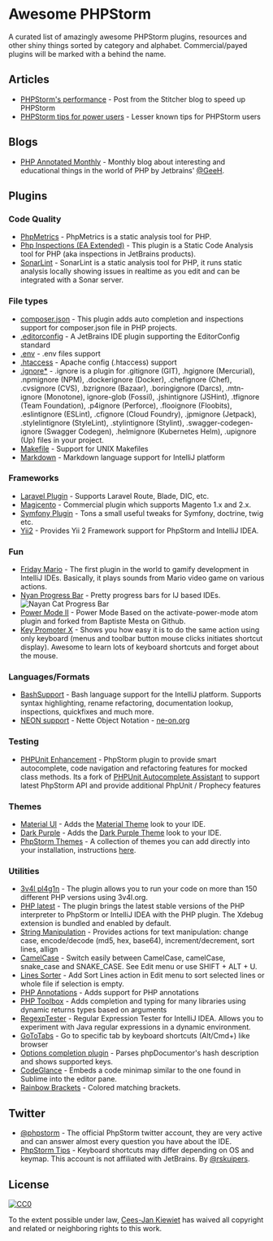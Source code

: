 # Awesome PHPStorm

A curated list of amazingly awesome PHPStorm plugins, resources and other shiny things sorted by category and alphabet. Commercial/payed plugins will be marked with a  behind the name.

## Articles

* [PHPStorm's performance](https://www.stitcher.io/blog/phpstorm-performance) - Post from the Stitcher blog to speed up PHPStorm
* [PHPStorm tips for power users](https://www.stitcher.io/blog/phpstorm-tips-for-power-users) - Lesser known tips for PHPStorm users

## Blogs

* [PHP Annotated Monthly](https://blog.jetbrains.com/phpstorm/category/php-annotated-monthly/) - Monthly blog about interesting and educational things in the world of PHP by Jetbrains' [@GeeH](https://github.com/GeeH).

## Plugins

### Code Quality

* [PhpMetrics](https://plugins.jetbrains.com/plugin/7500-phpmetrics) - PhpMetrics is a static analysis tool for PHP.
* [Php Inspections (EA Extended)](https://plugins.jetbrains.com/plugin/7622-php-inspections-ea-extended-) - This plugin is a Static Code Analysis tool for PHP (aka inspections in JetBrains products). 
* [SonarLint](https://plugins.jetbrains.com/plugin/7973-sonarlint) - SonarLint is a static analysis tool for PHP, it runs static analysis locally showing issues in realtime as you edit and can be integrated with a Sonar server.

### File types

* [composer.json](https://plugins.jetbrains.com/plugin/7631-php-composer-json-support) - This plugin adds auto completion and inspections support for composer.json file in PHP projects.
* [.editorconfig](https://plugins.jetbrains.com/plugin/7294-editorconfig) - A JetBrains IDE plugin supporting the EditorConfig standard
* [.env](https://plugins.jetbrains.com/plugin/9525--env-files-support) - .env files support 
* [.htaccess](https://plugins.jetbrains.com/plugin/6834-apache-config--htaccess-support) - Apache config (.htaccess) support
* [.ignore*](https://plugins.jetbrains.com/plugin/7495--ignore) - .ignore is a plugin for .gitignore (GIT), .hgignore (Mercurial), .npmignore (NPM), .dockerignore (Docker), .chefignore (Chef), .cvsignore (CVS), .bzrignore (Bazaar), .boringignore (Darcs), .mtn-ignore (Monotone), ignore-glob (Fossil), .jshintignore (JSHint), .tfignore (Team Foundation), .p4ignore (Perforce), .flooignore (Floobits), .eslintignore (ESLint), .cfignore (Cloud Foundry), .jpmignore (Jetpack), .stylelintignore (StyleLint), .stylintignore (Stylint), .swagger-codegen-ignore (Swagger Codegen), .helmignore (Kubernetes Helm), .upignore (Up) files in your project. 
* [Makefile](https://plugins.jetbrains.com/plugin/9333-makefile-support) - Support for UNIX Makefiles
* [Markdown](https://plugins.jetbrains.com/plugin/7896-markdown-navigator) - Markdown language support for IntelliJ platform

### Frameworks

* [Laravel Plugin](https://plugins.jetbrains.com/plugin/7532-laravel-plugin) - Supports Laravel Route, Blade, DIC, etc.
* [Magicento](http://magicento.com/)  - Commercial plugin which supports Magento 1.x and 2.x.
* [Symfony Plugin](https://plugins.jetbrains.com/plugin/7219-symfony-plugin) - Tons a small useful tweaks for Symfony, doctrine, twig etc.
* [Yii2](https://plugins.jetbrains.com/plugin/9388-yii2-support) - Provides Yii 2 Framework support for PhpStorm and IntelliJ IDEA.

### Fun

* [Friday Mario](https://plugins.jetbrains.com/plugin/7599-fridaymario) - The first plugin in the world to gamify development in IntelliJ IDEs. Basically, it plays sounds from Mario video game on various actions. 
* [Nyan Progress Bar](https://plugins.jetbrains.com/plugin/8575-nyan-progress-bar) - Pretty progress bars for IJ based IDEs. ![Nayan Cat Progress Bar](https://github.com/WyriHaximus/awesome-phpstorm/blob/master/images/nayan_cat.png)
* [Power Mode II](https://plugins.jetbrains.com/plugin/8251-power-mode-ii) - Power Mode Based on the activate-power-mode atom plugin and forked from Baptiste Mesta on Github.
* [Key Promoter X](https://github.com/halirutan/IntelliJ-Key-Promoter-X) - Shows you how easy it is to do the same action using only keyboard (menus and toolbar button mouse clicks initiates shortcut display). Awesome to learn lots of keyboard shortcuts and forget about the mouse.

### Languages/Formats

* [BashSupport](https://plugins.jetbrains.com/plugin/4230-bashsupport) - Bash language support for the IntelliJ platform. Supports syntax highlighting, rename refactoring, documentation lookup, inspections, quickfixes and much more.
* [NEON support](https://plugins.jetbrains.com/plugin/7060-neon-support) - Nette Object Notation - [ne-on.org](https://ne-on.org/)

### Testing

* [PHPUnit Enhancement](https://plugins.jetbrains.com/plugin/9674-phpunit-enhancement) - PhpStorm plugin to provide smart autocomplete, code navigation and refactoring features for mocked class methods. Its a fork of [PHPUnit Autocomplete Assistant](https://plugins.jetbrains.com/plugin/7722-phpunit-autocomplete-assistant) to support latest PhpStorm API and provide additional PhpUnit / Prophecy features

### Themes

* [Material UI](https://plugins.jetbrains.com/plugin/8006-material-theme-ui) - Adds the [Material Theme](https://github.com/equinusocio/material-theme) look to your IDE.
* [Dark Purple](https://plugins.jetbrains.com/plugin/12100-dark-purple-theme) - Adds the [Dark Purple Theme](https://github.com/OlyaB/DarkPurpleTheme) look to your IDE.
* [PhpStorm Themes](http://www.phpstorm-themes.com/) - A collection of themes you can add directly into your installation, instructions [here](http://www.phpstorm-themes.com/content/help).

### Utilities

* [3v4l pl4g1n](https://plugins.jetbrains.com/plugin/8598-3v4l-pl4g1n) - The plugin allows you to run your code on more than 150 different PHP versions using 3v4l.org.
* [PHP latest](https://plugins.jetbrains.com/plugin/9662-php-latest) - The plugin brings the latest stable versions of the PHP interpreter to PhpStorm or IntelliJ IDEA with the PHP plugin. The Xdebug extension is bundled and enabled by default.
* [String Manipulation](https://plugins.jetbrains.com/plugin/2162-string-manipulation) - Provides actions for text manipulation: change case, encode/decode (md5, hex, base64), increment/decrement, sort lines, allign
* [CamelCase](https://plugins.jetbrains.com/plugin/7160-camelcase) - Switch easily between CamelCase, camelCase, snake_case and SNAKE_CASE. See Edit menu or use SHIFT + ALT + U.
* [Lines Sorter](https://plugins.jetbrains.com/plugin/5919-lines-sorter) - Add Sort Lines action in Edit menu to sort selected lines or whole file if selection is empty.
* [PHP Annotations](https://plugins.jetbrains.com/plugin/7320-php-annotations) - Adds support for PHP annotations
* [PHP Toolbox](https://plugins.jetbrains.com/plugin/8133-php-toolbox) - Adds completion and typing for many libraries using dynamic returns types based on arguments
* [RegexpTester](https://plugins.jetbrains.com/plugin/2917-regexptester) - Regular Expression Tester for IntelliJ IDEA. Allows you to experiment with Java regular expressions in a dynamic environment. 
* [GoToTabs](https://plugins.jetbrains.com/plugin/7784-gototabs) - Go to specific tab by keyboard shortcuts (Alt/Cmd+<num>) like browser
* [Options completion plugin](https://github.com/woru/options-completion-phpstorm-plugin) - Parses phpDocumentor's hash description and shows supported keys.  
* [CodeGlance](https://plugins.jetbrains.com/plugin/7275-codeglance) - 
Embeds a code minimap similar to the one found in Sublime into the editor pane.
* [Rainbow Brackets](https://github.com/izhangzhihao/intellij-rainbow-brackets) - Colored matching brackets.
  
## Twitter

* [@phpstorm](https://twitter.com/phpstorm) - The official PhpStorm twitter account, they are very active and can answer almost every question you have about the IDE.
* [PhpStorm Tips](https://twitter.com/PhpStormTips) - Keyboard shortcuts may differ depending on OS and keymap. This account is not affiliated with JetBrains. By [@rskuipers](https://github.com/rskuipers).

## License

[![CC0](http://mirrors.creativecommons.org/presskit/buttons/88x31/svg/cc-zero.svg)](https://creativecommons.org/publicdomain/zero/1.0/)

To the extent possible under law, [Cees-Jan Kiewiet](http://wyrihaximus.net/) has waived all copyright and related or neighboring rights to this work.
